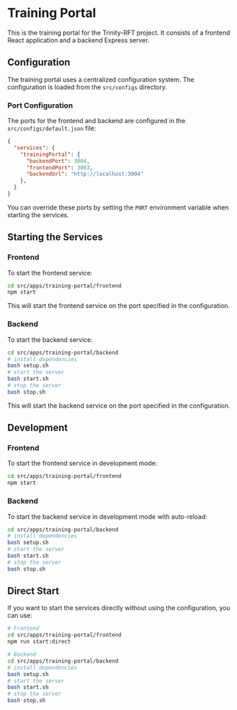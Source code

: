 # Training Portal

This is the training portal for the Trinity-RFT project. It consists of a frontend React application and a backend Express server.

## Configuration

The training portal uses a centralized configuration system. The configuration is loaded from the `src/configs` directory.

### Port Configuration

The ports for the frontend and backend are configured in the `src/configs/default.json` file:

```json
{
  "services": {
    "trainingPortal": {
      "backendPort": 3004,
      "frontendPort": 3003,
      "backendUrl": "http://localhost:3004"
    },
  }
}
```

You can override these ports by setting the `PORT` environment variable when starting the services.

## Starting the Services

### Frontend

To start the frontend service:

```bash
cd src/apps/training-portal/frontend
npm start
```

This will start the frontend service on the port specified in the configuration.

### Backend

To start the backend service:

```bash
cd src/apps/training-portal/backend
# install dependencies
bash setup.sh
# start the server
bash start.sh
# stop the server
bash stop.sh
```

This will start the backend service on the port specified in the configuration.

## Development

### Frontend

To start the frontend service in development mode:

```bash
cd src/apps/training-portal/frontend
npm start
```

### Backend

To start the backend service in development mode with auto-reload:

```bash
cd src/apps/training-portal/backend
# install dependencies
bash setup.sh
# start the server
bash start.sh
# stop the server
bash stop.sh
```

## Direct Start

If you want to start the services directly without using the configuration, you can use:

```bash
# Frontend
cd src/apps/training-portal/frontend
npm run start:direct

# Backend
cd src/apps/training-portal/backend
# install dependencies
bash setup.sh
# start the server
bash start.sh
# stop the server
bash stop.sh
```
